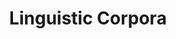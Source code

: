 ---
title: "Linguistic Corpora"

categories: ['']

tags: ['Linguistic', 'Corpora']

arwords: 'المدونات اللغوية'

arexps: []

enwords: ['Linguistic Corpora']

enexps: []

arlexicons: 'د'

enlexicons: 'L'

authors: ['Ruqayya Roshdy']

translators: ['']

citations: 'مقدمة في حوسبة اللغة العربية'

sources: 'مركز الملك عبدالله بن عبدالعزيز الدولي لخدمة اللغة العربية'

slug: ""
---